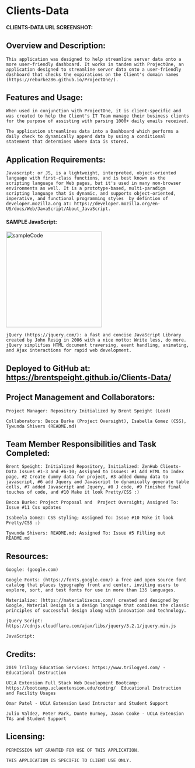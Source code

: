 # Clients-Data

#### CLIENTS-DATA URL SCREENSHOT:


## Overview and Description:

    This application was designed to help streamline server data onto a more user-friendly dashboard. It works in tandem with ProjectOne, an application designed to streamline server data onto a user-friendly dashboard that checks the expirations on the Client's domain names (https://reburke286.github.io/ProjectOne/).

## Features and Usage:

    When used in conjunction with ProjectOne, it is client-specific and was created to help the Client's IT Team manage their business clients for the purpose of assisting with parsing 1000+ daily emails received.

    The application streamlines data into a Dashboard which performs a daily check to dynamically append data by using a conditional statement that determines where data is stored.

## Application Requirements:

    Javascript: or JS, is a lightweight, interpreted, object-oriented language with first-class functions, and is best known as the scripting language for Web pages, but it's used in many non-browser environments as well. It is a prototype-based, multi-paradigm scripting language that is dynamic, and supports object-oriented, imperative, and functional programming styles  by defintion of developer.mozilla.org at: https://developer.mozilla.org/en-US/docs/Web/JavaScript/About_JavaScript.
    
#### SAMPLE JavaScript:

<img width="262" alt="sampleCode" src="https://user-images.githubusercontent.com/34906126/68060539-08045c00-fcbe-11e9-9116-86d49e8fdca8.png">
    
    jQuery (https://jquery.com/): a fast and concise JavaScript Library created by John Resig in 2006 with a nice motto: Write less, do more. jQuery simplifies HTML document traversing, event handling, animating, and Ajax interactions for rapid web development.


## Deployed to GitHub at: https://brentspeight.github.io/Clients-Data/

## Project Management and Collaborators:

    Project Manager: Repository Initialized by Brent Speight (Lead)

    Collaborators: Becca Burke (Project Oversight), Isabella Gomez (CSS), Tywunda Shivers (README.md)

## Team Member Responsibilities and Task Completed:

    Brent Speight: Initialized Repository, Initialized: ZenHub Clients-Data Issues #1-3 and #6-10; Assigned to Issues: #1 Add HTML to Index page, #2 Create dummy data for project, #3 added dummy data to javascript, #6 add Jquery and Javascript to dynamically generate table cells, #7 added Javascript and Jquery, #8 J code, #9 Finished final touches of code, and #10 Make it look Pretty/CSS :)  

    Becca Burke: Project Proposal and  Project Oversight; Assigned To: Issue #11 Css updates

    Isabeela Gomez: CSS styling; Assigned To: Issue #10 Make it look Pretty/CSS :) 

    Tywunda Shivers: README.md; Assigned To: Issue #5 Filling out README.md 

## Resources:

    Google: (google.com)
   
    Google Fonts: (https://fonts.google.com/) a free and open source font catalog that places typography front and center, inviting users to explore, sort, and test fonts for use in more than 135 languages.

    Materialize: (https://materializecss.com/) created and designed by Google, Material Design is a design language that combines the classic principles of successful design along with innovation and technology.
  
    jQuery Script: https://cdnjs.cloudflare.com/ajax/libs/jquery/3.2.1/jquery.min.js
  
    JavaScript: 


## Credits:

    2019 Trilogy Education Services: https://www.trilogyed.com/ - Educational Instruction

    UCLA Extension Full Stack Web Development Bootcamp: https://bootcamp.uclaextension.edu/coding/  Educational Instruction       and Facility Usages

    Omar Patel - UCLA Extension Lead Intructor and Student Support

    Julio Valdez, Peter Park, Donte Burney, Jason Cooke - UCLA Extension TAs and Student Support


## Licensing:

    PERMISSION NOT GRANTED FOR USE OF THIS APPLICATION. 

    THIS APPLICATION IS SPECIFIC TO CLIENT USE ONLY.
